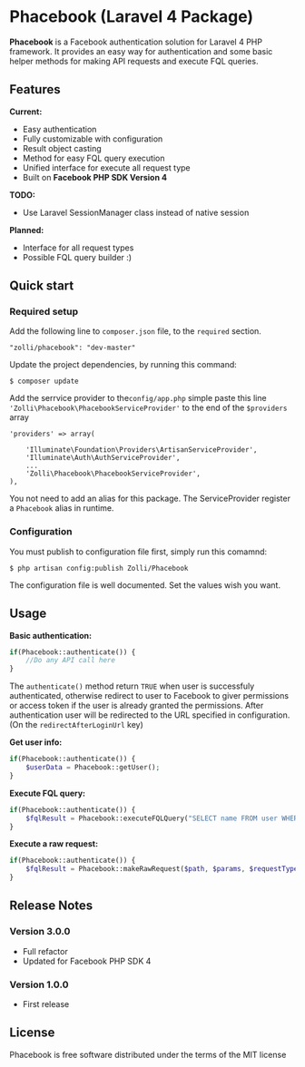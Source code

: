 # Phacebook (Laravel 4 Package)

**Phacebook** is a Facebook authentication solution for Laravel 4 PHP framework. It provides an easy way for authentication and some basic helper methods for making API requests and execute FQL queries.

## Features

**Current:**
- Easy authentication
- Fully customizable with configuration
- Result object casting
- Method for easy FQL query execution
- Unified interface for execute all request type
- Built on **Facebook PHP SDK Version 4**

**TODO:**
- Use Laravel SessionManager class instead of native session

**Planned:**
- Interface for all request types
- Possible FQL query builder :)

## Quick start

### Required setup

Add the following line to `composer.json` file, to the `required` section.

    "zolli/phacebook": "dev-master"

Update the project dependencies, by running this command:

    $ composer update

Add the serrvice provider to the`config/app.php` simple paste this line `'Zolli\Phacebook\PhacebookServiceProvider'`
to the end of the `$providers` array

    'providers' => array(

        'Illuminate\Foundation\Providers\ArtisanServiceProvider',
        'Illuminate\Auth\AuthServiceProvider',
        ...
        'Zolli\Phacebook\PhacebookServiceProvider',
    ),

You not need to add an alias for this package. The ServiceProvider register a `Phacebook` alias in runtime.

### Configuration

You must publish to configuration file first, simply run this comamnd:

	$ php artisan config:publish Zolli/Phacebook

The configuration file is well documented. Set the values wish you want.

## Usage

**Basic authentication:**
```php
if(Phacebook::authenticate()) {
	//Do any API call here
}
```

The `authenticate()` method return `TRUE` when user is successfuly authenticated, otherwise redirect to user to Facebook to giver permissions or access token if the user is already granted the permissions. After authentication user will be redirected to the URL specified in configuration. (On the `redirectAfterLoginUrl` key)

**Get user info:**
```php
if(Phacebook::authenticate()) {
	$userData = Phacebook::getUser();
}
```

**Execute FQL query:**
```php
if(Phacebook::authenticate()) {
	$fqlResult = Phacebook::executeFQLQuery("SELECT name FROM user WHERE uid = me()")->asArray();
}
```

**Execute a raw request:**
```php
if(Phacebook::authenticate()) {
	$fqlResult = Phacebook::makeRawRequest($path, $params, $requestType = 'GET');
}
```

## Release Notes

### Version 3.0.0
* Full refactor
* Updated for Facebook PHP SDK 4

### Version 1.0.0
* First release

## License

Phacebook is free software distributed under the terms of the MIT license
